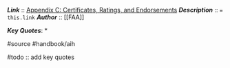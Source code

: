 ***Link***      :: [Appendix C: Certificates, Ratings, and Endorsements](https://www.faa.gov/sites/faa.gov/files/regulations_policies/handbooks_manuals/aviation/aviation_instructors_handbook/15_aih_appendix_c.pdf)
***Description***      :: `= this.link`
***Author*** :: [[FAA]]

***Key Quotes***:
* 

#source #handbook/aih 

#todo :: add key quotes
